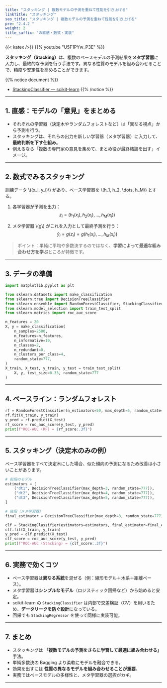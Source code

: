 ```yaml
---
title: "スタッキング | 複数モデルの予測を重ねて性能を引き上げる"
linkTitle: "スタッキング"
seo_title: "スタッキング | 複数モデルの予測を重ねて性能を引き上げる"
pre: "2.4.2 "
weight: 2
title_suffix: "の直感・数式・実装"
---
```


{{< katex />}}
{{% youtube "U5F1PYw_P3E" %}}

<div class="pagetop-box">
  <p><b>スタッキング（Stacking）</b>は、複数のベースモデルの予測結果を<b>メタ学習器</b>に入力し、最終的な予測を行う手法です。異なる性質のモデルを組み合わせることで、精度や安定性を高めることができます。</p>
</div>

{{% notice document %}}
- [StackingClassifier — scikit-learn](https://scikit-learn.org/stable/modules/generated/sklearn.ensemble.StackingClassifier.html)
{{% /notice %}}

---

## 1. 直感：モデルの「意見」をまとめる
- それぞれの学習器（決定木やランダムフォレストなど）は「異なる視点」から予測を行う。  
- スタッキングは、それらの出力を新しい学習器（メタ学習器）に入力して、**最終判断を下す仕組み**。  
- 例えるなら「複数の専門家の意見を集めて、まとめ役が最終結論を出す」イメージ。

---

## 2. 数式でみるスタッキング

訓練データ \\((x_i, y_i)\\) があり、ベース学習器を \\(h_1, h_2, \dots, h_M\\) とする。

1. 各学習器が予測を出力：
   $$
   z_i = \big(h_1(x_i), h_2(x_i), \dots, h_M(x_i)\big)
   $$

2. メタ学習器 \\(g\\) がこれを入力として最終予測を行う：
   $$
   \hat y_i = g(z_i) = g\big(h_1(x_i), \dots, h_M(x_i)\big)
   $$

> ポイント：単純に平均や多数決するのではなく、**学習によって最適な組み合わせ方を学ぶ**ところが特徴です。

---

## 3. データの準備

```python
import matplotlib.pyplot as plt

from sklearn.datasets import make_classification
from sklearn.tree import DecisionTreeClassifier
from sklearn.ensemble import RandomForestClassifier, StackingClassifier
from sklearn.model_selection import train_test_split
from sklearn.metrics import roc_auc_score

n_features = 20
X, y = make_classification(
    n_samples=2500,
    n_features=n_features,
    n_informative=10,
    n_classes=2,
    n_redundant=0,
    n_clusters_per_class=4,
    random_state=777,
)
X_train, X_test, y_train, y_test = train_test_split(
    X, y, test_size=0.33, random_state=777
)
```

---

## 4. ベースライン：ランダムフォレスト

```python
rf = RandomForestClassifier(n_estimators=50, max_depth=5, random_state=777)
rf.fit(X_train, y_train)
y_pred = rf.predict(X_test)
rf_score = roc_auc_score(y_test, y_pred)
print(f"ROC-AUC (RF) = {rf_score:.3f}")
```

---

## 5. スタッキング（決定木のみの例）

ベース学習器をすべて決定木にした場合、似た傾向の予測になるため改善は小さいことがあります。

```python
# 前段のモデル
estimators = [
    ("dt1", DecisionTreeClassifier(max_depth=3, random_state=777)),
    ("dt2", DecisionTreeClassifier(max_depth=4, random_state=777)),
    ("dt3", DecisionTreeClassifier(max_depth=5, random_state=777)),
]

# 後段（メタ学習器）
final_estimator = DecisionTreeClassifier(max_depth=3, random_state=777)

clf = StackingClassifier(estimators=estimators, final_estimator=final_estimator)
clf.fit(X_train, y_train)
y_pred = clf.predict(X_test)
clf_score = roc_auc_score(y_test, y_pred)
print(f"ROC-AUC (Stacking) = {clf_score:.3f}")
```

---

## 6. 実務で効くコツ
- ベース学習器は<b>異なる系統</b>を混ぜる（例：線形モデル＋木系＋距離ベース）。  
- メタ学習器は<b>シンプルなモデル</b>（ロジスティック回帰など）から始めると安定。  
- scikit-learn の `StackingClassifier` は内部で交差検証（CV）を用いるため、**データリークを防ぐ設計**になっている。  
- 回帰でも `StackingRegressor` を使って同様に実装可能。  

---

## 7. まとめ
- スタッキングは **「複数モデルの予測をさらに学習して最適に組み合わせる」** 手法。  
- 単純多数決の Bagging より柔軟にモデルを融合できる。  
- 効果を出すには **性質の異なるモデルを組み合わせることが重要**。  
- 実務ではベースモデルの多様性と、メタ学習器の選択がカギ。  

---
